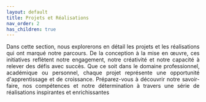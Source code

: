 ```yaml
---
layout: default
title: Projets et Réalisations
nav_order: 2
has_children: true
---
```


<p align="justify">Dans cette section, nous explorerons en détail les projets et les réalisations qui ont marqué notre parcours. De la conception à la mise en œuvre, ces initiatives reflètent notre engagement, notre créativité et notre capacité à relever des défis avec succès. Que ce soit dans le domaine professionnel, académique ou personnel, chaque projet représente une opportunité d'apprentissage et de croissance. Préparez-vous à découvrir notre savoir-faire, nos compétences et notre détermination à travers une série de réalisations inspirantes et enrichissantes</p>